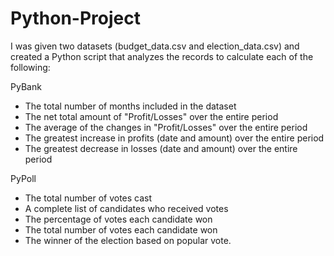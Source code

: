 # Python-Project

I was given two datasets (budget_data.csv and election_data.csv) and created a Python script that analyzes the records to calculate each of the following:


PyBank
*   The total number of months included in the dataset
*	The net total amount of "Profit/Losses" over the entire period
*	The average of the changes in "Profit/Losses" over the entire period
*	The greatest increase in profits (date and amount) over the entire period
*	The greatest decrease in losses (date and amount) over the entire period

PyPoll
*	The total number of votes cast
*	A complete list of candidates who received votes
*	The percentage of votes each candidate won
*	The total number of votes each candidate won
*	The winner of the election based on popular vote.
